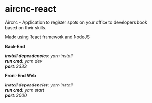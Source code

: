 
# aircnc-react

Aircnc - Application to register spots on your office to developers book based on their skills.

Made using React framework and NodeJS

**Back-End**

***install dependencies**: yarn install <br />
**run cmd**: yarn dev <br />
**port**: 3333*

**Front-End Web**

***install dependencies**: yarn install <br />
**run cmd**: yarn start <br />
**port**: 3000*


